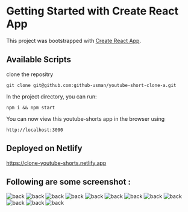 # Getting Started with Create React App

This project was bootstrapped with [Create React App](https://github.com/facebook/create-react-app).

## Available Scripts
clone the repositry

```
git clone git@github.com:github-usman/youtube-short-clone-a.git
```
In the project directory, you can run:
```
npm i && npm start
```

You can now view this youtube-shorts app in the browser using 
```
http://localhost:3000
```
## Deployed on Netlify
https://clone-youtube-shorts.netlify.app

## Following are some screenshot :
![back](./public/assets/Screenshot%20from%202024-02-26%2004-04-30.png)
![back](./public/assets/Screenshot%20from%202024-02-26%2004-38-14.png)
![back](./public/assets/Screenshot%20from%202024-02-26%2004-38-24.png)
![back](./public/assets/Screenshot%20from%202024-02-26%2004-38-30.png)
![back](./public/assets/Screenshot%20from%202024-02-26%2004-38-40.png)
![back](./public/assets/Screenshot%20from%202024-02-26%2004-38-58.png)
![back](./public/assets/Screenshot%20from%202024-02-26%2004-39-05.png)
![back](./public/assets/Screenshot%20from%202024-02-26%2004-39-15.png)
![back](./public/assets/Screenshot%20from%202024-02-26%2004-39-24.png)
![back](./public/assets/Screenshot%20from%202024-02-26%2004-39-29.png)
![back](./public/assets/Screenshot%20from%202024-02-26%2004-39-35.png)
![back](./public/assets/Screenshot%20from%202024-02-26%2004-39-41.png)
